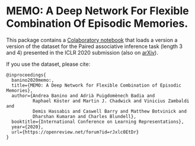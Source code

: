 # MEMO: A Deep Network For Flexible Combination Of Episodic Memories.

This package contains a [Colaboratory notebook](https://colab.research.google.com/github/deepmind/deepmind_research/blob/master/memo/load_memo_data.ipynb)
that loads a version a version of the dataset for the Paired associative
inference task (length 3 and 4) presented in the ICLR 2020 submission (also on
[arXiv](https://arxiv.org/abs/2001.10913)).

If you use the dataset, please cite:

```
@inproceedings{
  banino2020memo:,
  title={MEMO: A Deep Network for Flexible Combination of Episodic Memories},
  author={Andrea Banino and Adrià Puigdomènech Badia and
          Raphael Köster and Martin J. Chadwick and Vinicius Zambaldi and
          Demis Hassabis and Caswell Barry and Matthew Botvinick and
          Dharshan Kumaran and Charles Blundell},
  booktitle={International Conference on Learning Representations},
  year={2020},
  url={https://openreview.net/forum?id=rJxlc0EtDr}
}
```
